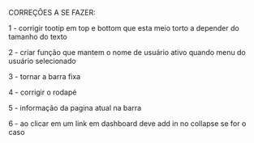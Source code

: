 CORREÇÕES A SE FAZER:

1 - corrigir tootip em top e bottom que esta meio torto a depender do tamanho do texto

2 - criar função que mantem o nome de usuário ativo quando menu do usuário selecionado

3 - tornar a barra fixa

4 - corrigir o rodapé

5 - informação da pagina atual na barra

6 - ao clicar em um link em dashboard deve add in no collapse se for o caso
